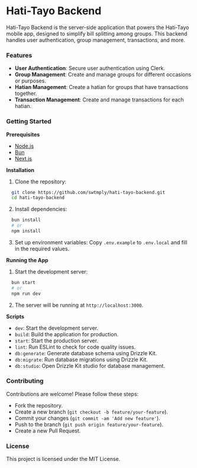 # Hati-Tayo Backend

Hati-Tayo Backend is the server-side application that powers the Hati-Tayo mobile app, designed to simplify bill splitting among groups. This backend handles user authentication, group management, transactions, and more.

### Features

- **User Authentication**: Secure user authentication using Clerk.
- **Group Management**: Create and manage groups for different occasions or purposes.
- **Hatian Management**: Create a hatian for groups that have transactions together.
- **Transaction Management**: Create and manage transactions for each hatian.

### Getting Started

**Prerequisites**

- [Node.js](https://nodejs.org/en)
- [Bun](https://bun.sh/)
- [Next.js](https://nextjs.org/)

**Installation**

1. Clone the repository:

```bash
  git clone https://github.com/swtmply/hati-tayo-backend.git
  cd hati-tayo-backend
```

2. Install dependencies:

```bash
  bun install
  # or
  npm install
```

3. Set up environment variables: Copy `.env.example` to `.env.local` and fill in the required values.

**Running the App**

1. Start the development server:

```bash
  bun start
  # or
  npm run dev
```

2. The server will be running at `http://localhost:3000`.

**Scripts**

- `dev`: Start the development server.
- `build`: Build the application for production.
- `start`: Start the production server.
- `lint`: Run ESLint to check for code quality issues.
- `db:generate`: Generate database schema using Drizzle Kit.
- `db:migrate`: Run database migrations using Drizzle Kit.
- `db:studio`: Open Drizzle Kit studio for database management.

### Contributing

Contributions are welcome! Please follow these steps:

- Fork the repository.
- Create a new branch (`git checkout -b feature/your-feature`).
- Commit your changes (`git commit -am 'Add new feature'`).
- Push to the branch (`git push origin feature/your-feature`).
- Create a new Pull Request.

### License

This project is licensed under the MIT License.
